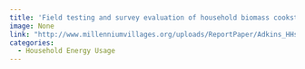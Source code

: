 ```yaml
---
title: 'Field testing and survey evaluation of household biomass cookstoves in rural sub-Saharan Africa'
image: None
link: "http://www.millenniumvillages.org/uploads/ReportPaper/Adkins_HHstovepaper_9-28-101.pdf"
categories:
  - Household Energy Usage
---
```


